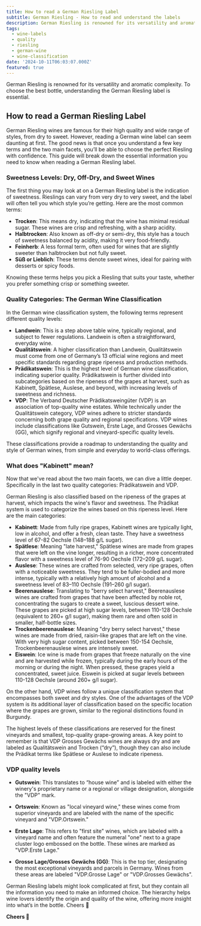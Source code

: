 ```yaml
---
title: How to read a German Riesling Label
subtitle: German Riesling - How to read and understand the labels
description: German Riesling is renowned for its versatility and aromatic complexity. To choose the best bottle, understanding the German Riesling label is essential.
tags:
  - wine-labels
  - quality
  - riesling
  - german-wine
  - wine-classification
date: '2024-10-11T06:03:07.000Z'
featured: true
---
```


German Riesling is renowned for its versatility and aromatic complexity. To choose the best bottle, understanding the German Riesling label is essential.

## How to read a German Riesling Label

German Riesling wines are famous for their high quality and wide range of styles, from dry to sweet. However, reading a German wine label can seem daunting at first. The good news is that once you understand a few key terms and the two main facets, you’ll be able to choose the perfect Riesling with confidence. This guide will break down the essential information you need to know when reading a German Riesling label.

### Sweetness Levels: Dry, Off-Dry, and Sweet Wines

The first thing you may look at on a German Riesling label is the indication of sweetness. Rieslings can vary from very dry to very sweet, and the label will often tell you which style you’re getting. Here are the most common terms:

- **Trocken**: This means dry, indicating that the wine has minimal residual sugar. These wines are crisp and refreshing, with a sharp acidity.
- **Halbtrocken**: Also known as off-dry or semi-dry, this style has a touch of sweetness balanced by acidity, making it very food-friendly.
- **Feinherb**: A less formal term, often used for wines that are slightly sweeter than halbtrocken but not fully sweet.
- **Süß or Lieblich**: These terms denote sweet wines, ideal for pairing with desserts or spicy foods.

Knowing these terms helps you pick a Riesling that suits your taste, whether you prefer something crisp or something sweeter.

### Quality Categories: The German Wine Classification

In the German wine classification system, the following terms represent different quality levels:

- **Landwein**: This is a step above table wine, typically regional, and subject to fewer regulations. Landwein is often a straightforward, everyday wine.
- **Qualitätswein**: A higher classification than Landwein, Qualitätswein must come from one of Germany’s 13 official wine regions and meet specific standards regarding grape ripeness and production methods.
- **Prädikatswein**: This is the highest level of German wine classification, indicating superior quality. Prädikatswein is further divided into subcategories based on the ripeness of the grapes at harvest, such as Kabinett, Spätlese, Auslese, and beyond, with increasing levels of sweetness and richness.
- **VDP**: The Verband Deutscher Prädikatsweingüter (VDP) is an association of top-quality wine estates. While technically under the Qualitätswein category, VDP wines adhere to stricter standards concerning both grape quality and regional specifications. VDP wines include classifications like Gutswein, Erste Lage, and Grosses Gewächs (GG), which signify regional and vineyard-specific quality levels.

These classifications provide a roadmap to understanding the quality and style of German wines, from simple and everyday to world-class offerings.

### What does "Kabinett" mean?

Now that we've read about the two main facets, we can dive a little deeper. Specifically in the last two quality categories: Prädikatswein and VDP.

German Riesling is also classified based on the ripeness of the grapes at harvest, which impacts the wine's flavor and sweetness. The Prädikat system is used to categorize the wines based on this ripeness level. Here are the main categories:

- **Kabinett**: Made from fully ripe grapes, Kabinett wines are typically light, low in alcohol, and offer a fresh, clean taste. They have a sweetness level of 67-82 Oechsle (148–188 g/L sugar).
- **Spätlese**: Meaning "late harvest," Spätlese wines are made from grapes that were left on the vine longer, resulting in a richer, more concentrated flavor with a sweetness level of 76-90 Oechsle (172–209 g/L sugar).
- **Auslese**: These wines are crafted from selected, very ripe grapes, often with a noticeable sweetness. They tend to be fuller-bodied and more intense, typically with a relatively high amount of alcohol and a sweetness level of 83–110 Oechsle (191–260 g/l sugar).
- **Beerenauslese**: Translating to "berry select harvest," Beerenauslese wines are crafted from grapes that have been affected by noble rot, concentrating the sugars to create a sweet, luscious dessert wine. These grapes are picked at high sugar levels, between 110-128 Oechsle (equivalent to 260+ g/l sugar), making them rare and often sold in smaller, half-bottle sizes.
- **Trockenbeerenauslese**: Meaning "dry berry select harvest," these wines are made from dried, raisin-like grapes that are left on the vine. With very high sugar content, picked between 150-154 Oechsle, Trockenbeerenauslese wines are intensely sweet.
- **Eiswein**: Ice wine is made from grapes that freeze naturally on the vine and are harvested while frozen, typically during the early hours of the morning or during the night. When pressed, these grapes yield a concentrated, sweet juice. Eiswein is picked at sugar levels between 110-128 Oechsle (around 260+ g/l sugar).

On the other hand, VDP wines follow a unique classification system that encompasses both sweet and dry styles. One of the advantages of the VDP system is its additional layer of classification based on the specific location where the grapes are grown, similar to the regional distinctions found in Burgundy.

The highest levels of these classifications are reserved for the finest vineyards and smallest, top-quality grape-growing areas. A key point to remember is that VDP Grosses Gewächs wines are always dry and are labeled as Qualitätswein and Trocken (“dry”), though they can also include the Prädikat terms like Spätlese or Auslese to indicate ripeness.

### VDP quality levels

- **Gutswein**: This translates to “house wine” and is labeled with either the winery's proprietary name or a regional or village designation, alongside the "VDP" mark.

* **Ortswein**: Known as "local vineyard wine," these wines come from superior vineyards and are labeled with the name of the specific vineyard and "VDP.Ortswein."

- **Erste Lage**: This refers to "first site" wines, which are labeled with a vineyard name and often feature the numeral "one" next to a grape cluster logo embossed on the bottle. These wines are marked as "VDP.Erste Lage."

* **Grosse Lage/Grosses Gewächs (GG)**: This is the top tier, designating the most exceptional vineyards and parcels in Germany. Wines from these areas are labeled "VDP.Grosse Lage" or "VDP.Grosses Gewächs".

German Riesling labels might look complicated at first, but they contain all the information you need to make an informed choice. The hierarchy helps wine lovers identify the origin and quality of the wine, offering more insight into what’s in the bottle. Cheers 🍷

**Cheers 🍷**
